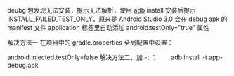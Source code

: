 deubg 包发现无法安装，提示无法解析，使用 [adb](https://so.csdn.net/so/search?q=adb&spm=1001.2101.3001.7020) install 安装后提示 INSTALL_FAILED_TEST_ONLY，原来是 Android Studio 3.0 会在 debug apk 的 manifest 文件 application 标签里自动添加 android:testOnly="true" 属性

解决方法一
在项目中的 gradle.properties 全局配置中设置：

android.injected.testOnly=false
解决方法二，加 -t ：　　
adb install -t app-debug.apk
